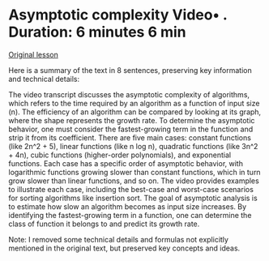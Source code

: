 # Asymptotic complexity Video• . Duration: 6 minutes 6 min

[Original lesson](https://www.coursera.org/learn/uol-fundamentals-of-computer-science/lecture/zRERE/asymptotic-complexity)

Here is a summary of the text in 8 sentences, preserving key information and technical details:

The video transcript discusses the asymptotic complexity of algorithms, which refers to the time required by an algorithm as a function of input size (n). The efficiency of an algorithm can be compared by looking at its graph, where the shape represents the growth rate. To determine the asymptotic behavior, one must consider the fastest-growing term in the function and strip it from its coefficient. There are five main cases: constant functions (like 2n^2 + 5), linear functions (like n log n), quadratic functions (like 3n^2 + 4n), cubic functions (higher-order polynomials), and exponential functions. Each case has a specific order of asymptotic behavior, with logarithmic functions growing slower than constant functions, which in turn grow slower than linear functions, and so on. The video provides examples to illustrate each case, including the best-case and worst-case scenarios for sorting algorithms like insertion sort. The goal of asymptotic analysis is to estimate how slow an algorithm becomes as input size increases. By identifying the fastest-growing term in a function, one can determine the class of function it belongs to and predict its growth rate.

Note: I removed some technical details and formulas not explicitly mentioned in the original text, but preserved key concepts and ideas.

